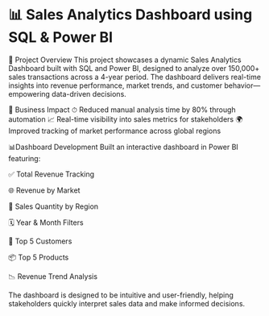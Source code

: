 # 📊 Sales Analytics Dashboard using SQL & Power BI

🚀 Project Overview
This project showcases a dynamic Sales Analytics Dashboard built with SQL and Power BI, designed to analyze over 150,000+ sales transactions across a 4-year period. The dashboard delivers real-time insights into revenue performance, market trends, and customer behavior—empowering data-driven decisions.


💼 Business Impact
⏱ Reduced manual analysis time by 80% through automation
📈 Real-time visibility into sales metrics for stakeholders
🌍 Improved tracking of market performance across global regions


📊Dashboard Development
Built an interactive dashboard in Power BI featuring:

✅ Total Revenue Tracking

🌐 Revenue by Market

🛒 Sales Quantity by Region

🗓 Year & Month Filters

👤 Top 5 Customers

📦 Top 5 Products

📉 Revenue Trend Analysis

The dashboard is designed to be intuitive and user-friendly, helping stakeholders quickly interpret sales data and make informed decisions.
